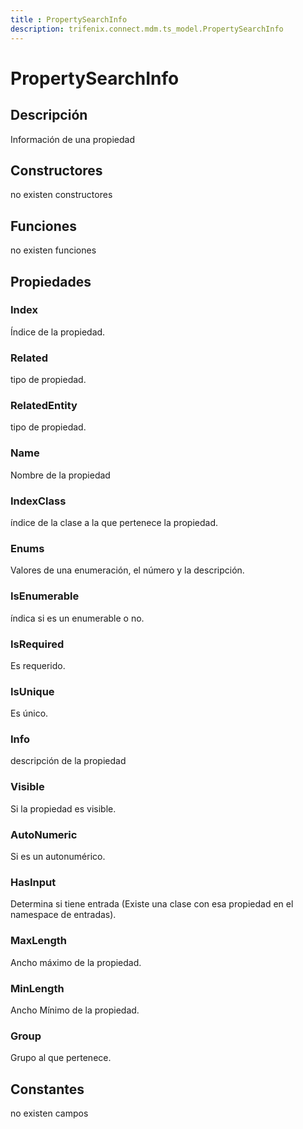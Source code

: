 ```yaml
---
title : PropertySearchInfo
description: trifenix.connect.mdm.ts_model.PropertySearchInfo
---
```




# PropertySearchInfo

## Descripción
Información de una propiedad
## Constructores

no existen constructores


## Funciones

no existen funciones

## Propiedades

### Index
Índice de la propiedad.
### Related
tipo de propiedad.
### RelatedEntity
tipo de propiedad.
### Name
Nombre de la propiedad
### IndexClass
índice de la clase a la que pertenece la propiedad.
### Enums
Valores de una enumeración, el número y la descripción.
### IsEnumerable
índica si es un enumerable o no.
### IsRequired
Es requerido.
### IsUnique
Es único.
### Info
descripción de la propiedad
### Visible
Si la propiedad es visible.
### AutoNumeric
Si es un autonumérico.
### HasInput
Determina si tiene entrada (Existe una clase con esa propiedad en el namespace de entradas).
### MaxLength
Ancho máximo de la propiedad.
### MinLength
Ancho Mínimo de la propiedad.
### Group
Grupo al que pertenece.
## Constantes
no existen campos

